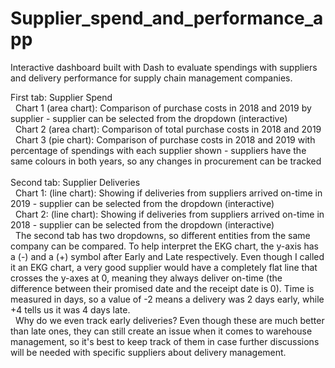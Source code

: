 # Supplier_spend_and_performance_app
 Interactive dashboard built with Dash to evaluate spendings with suppliers and delivery performance for supply chain management companies. 

First tab: Supplier Spend
    <br>&nbsp;&nbsp;Chart 1 (area chart): Comparison of purchase costs in 2018 and 2019 by supplier - supplier can be selected from the dropdown (interactive)
    <br>&nbsp;&nbsp;Chart 2 (area chart): Comparison of total purchase costs in 2018 and 2019
    <br>&nbsp;&nbsp;Chart 3 (pie chart): Comparison of purchase costs in 2018 and 2019 with percentage of spendings with each supplier shown - suppliers have the same colours in both years, so any changes in procurement can be tracked
<br><br>
Second tab: Supplier Deliveries
    <br>&nbsp;&nbsp;Chart 1: (line chart): Showing if deliveries from suppliers arrived on-time in 2019 - supplier can be selected from the dropdown (interactive)
    <br>&nbsp;&nbsp;Chart 2: (line chart): Showing if deliveries from suppliers arrived on-time in 2018 - supplier can be selected from the dropdown (interactive)
    <br>&nbsp;&nbsp;The second tab has two dropdowns, so different entities from the same company can be compared. To help interpret the EKG chart, the y-axis has a (-) and a (+) symbol after Early and Late respectively. Even though I called it an EKG chart, a very good supplier would have a completely flat line that crosses the y-axes at 0, meaning they always deliver on-time (the difference between their promised date and the receipt date is 0). Time is measured in days, so a value of -2 means a delivery was 2 days early, while +4 tells us it was 4 days late.
    <br>&nbsp;&nbsp;Why do we even track early deliveries? Even though these are much better than late ones, they can still create an issue when it comes to warehouse management, so it's best to keep track of them in case further discussions will be needed with specific suppliers about delivery management.
